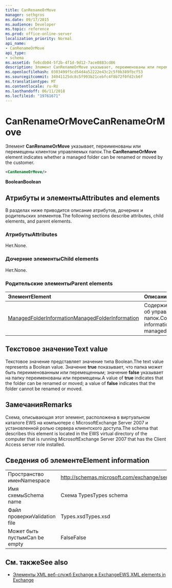 ```yaml
---
title: CanRenameOrMove
manager: sethgros
ms.date: 09/17/2015
ms.audience: Developer
ms.topic: reference
ms.prod: office-online-server
localization_priority: Normal
api_name:
- CanRenameOrMove
api_type:
- schema
ms.assetid: fe0cdb04-5f2b-4f1d-9d12-7ace0883cd86
description: Элемент CanRenameOrMove указывает, переименованы или перемещены клиентом управляемых папок.
ms.openlocfilehash: 0303499f5cd54d4a52222e43c2c5f0b389fbcf53
ms.sourcegitcommit: 34041125dc8c5f993b21cebfc4f8b72f0fd2cb6f
ms.translationtype: MT
ms.contentlocale: ru-RU
ms.lasthandoff: 06/11/2018
ms.locfileid: "19761671"
---
```

# <a name="canrenameormove"></a><span data-ttu-id="091d8-103">CanRenameOrMove</span><span class="sxs-lookup"><span data-stu-id="091d8-103">CanRenameOrMove</span></span>

<span data-ttu-id="091d8-104">Элемент **CanRenameOrMove** указывает, переименованы или перемещены клиентом управляемых папок.</span><span class="sxs-lookup"><span data-stu-id="091d8-104">The **CanRenameOrMove** element indicates whether a managed folder can be renamed or moved by the customer.</span></span> 
  
```xml
<CanRenameOrMove/>
```

 <span data-ttu-id="091d8-105">**Boolean**</span><span class="sxs-lookup"><span data-stu-id="091d8-105">**Boolean**</span></span>
## <a name="attributes-and-elements"></a><span data-ttu-id="091d8-106">Атрибуты и элементы</span><span class="sxs-lookup"><span data-stu-id="091d8-106">Attributes and elements</span></span>

<span data-ttu-id="091d8-107">В разделах ниже приводится описание атрибутов, дочерних и родительских элементов.</span><span class="sxs-lookup"><span data-stu-id="091d8-107">The following sections describe attributes, child elements, and parent elements.</span></span>
  
### <a name="attributes"></a><span data-ttu-id="091d8-108">Атрибуты</span><span class="sxs-lookup"><span data-stu-id="091d8-108">Attributes</span></span>

<span data-ttu-id="091d8-109">Нет.</span><span class="sxs-lookup"><span data-stu-id="091d8-109">None.</span></span>
  
### <a name="child-elements"></a><span data-ttu-id="091d8-110">Дочерние элементы</span><span class="sxs-lookup"><span data-stu-id="091d8-110">Child elements</span></span>

<span data-ttu-id="091d8-111">Нет.</span><span class="sxs-lookup"><span data-stu-id="091d8-111">None.</span></span>
  
### <a name="parent-elements"></a><span data-ttu-id="091d8-112">Родительские элементы</span><span class="sxs-lookup"><span data-stu-id="091d8-112">Parent elements</span></span>

|<span data-ttu-id="091d8-113">**Элемент**</span><span class="sxs-lookup"><span data-stu-id="091d8-113">**Element**</span></span>|<span data-ttu-id="091d8-114">**Описание**</span><span class="sxs-lookup"><span data-stu-id="091d8-114">**Description**</span></span>|
|:-----|:-----|
|[<span data-ttu-id="091d8-115">ManagedFolderInformation</span><span class="sxs-lookup"><span data-stu-id="091d8-115">ManagedFolderInformation</span></span>](managedfolderinformation.md) <br/> |<span data-ttu-id="091d8-116">Содержит сведения об управляемых папок.</span><span class="sxs-lookup"><span data-stu-id="091d8-116">Contains information about a managed folder.</span></span>  <br/> |
   
## <a name="text-value"></a><span data-ttu-id="091d8-117">Текстовое значение</span><span class="sxs-lookup"><span data-stu-id="091d8-117">Text value</span></span>

<span data-ttu-id="091d8-118">Текстовое значение представляет значение типа Boolean.</span><span class="sxs-lookup"><span data-stu-id="091d8-118">The text value represents a Boolean value.</span></span> <span data-ttu-id="091d8-119">Значение **true** показывает, что папка может быть переименованным или перемещенным; значение **false** указывает на папку переименованы или перемещены.</span><span class="sxs-lookup"><span data-stu-id="091d8-119">A value of **true** indicates that the folder can be renamed or moved; a value of **false** indicates that the folder cannot be renamed or moved.</span></span> 
  
## <a name="remarks"></a><span data-ttu-id="091d8-120">Замечания</span><span class="sxs-lookup"><span data-stu-id="091d8-120">Remarks</span></span>

<span data-ttu-id="091d8-121">Схема, описывающая этот элемент, расположена в виртуальном каталоге EWS на компьютере с MicrosoftExchange Server 2007 и установленной ролью сервера клиентского доступа.</span><span class="sxs-lookup"><span data-stu-id="091d8-121">The schema that describes this element is located in the EWS virtual directory of the computer that is running MicrosoftExchange Server 2007 that has the Client Access server role installed.</span></span>
  
## <a name="element-information"></a><span data-ttu-id="091d8-122">Сведения об элементе</span><span class="sxs-lookup"><span data-stu-id="091d8-122">Element information</span></span>

|||
|:-----|:-----|
|<span data-ttu-id="091d8-123">Пространство имен</span><span class="sxs-lookup"><span data-stu-id="091d8-123">Namespace</span></span>  <br/> |http://schemas.microsoft.com/exchange/services/2006/types  <br/> |
|<span data-ttu-id="091d8-124">Имя схемы</span><span class="sxs-lookup"><span data-stu-id="091d8-124">Schema name</span></span>  <br/> |<span data-ttu-id="091d8-125">Схема Types</span><span class="sxs-lookup"><span data-stu-id="091d8-125">Types schema</span></span>  <br/> |
|<span data-ttu-id="091d8-126">Файл проверки</span><span class="sxs-lookup"><span data-stu-id="091d8-126">Validation file</span></span>  <br/> |<span data-ttu-id="091d8-127">Types.xsd</span><span class="sxs-lookup"><span data-stu-id="091d8-127">Types.xsd</span></span>  <br/> |
|<span data-ttu-id="091d8-128">Может быть пустым</span><span class="sxs-lookup"><span data-stu-id="091d8-128">Can be empty</span></span>  <br/> |<span data-ttu-id="091d8-129">False</span><span class="sxs-lookup"><span data-stu-id="091d8-129">False</span></span>  <br/> |
   
## <a name="see-also"></a><span data-ttu-id="091d8-130">См. также</span><span class="sxs-lookup"><span data-stu-id="091d8-130">See also</span></span>



- [<span data-ttu-id="091d8-131">Элементы XML веб-служб Exchange в Exchange</span><span class="sxs-lookup"><span data-stu-id="091d8-131">EWS XML elements in Exchange</span></span>](ews-xml-elements-in-exchange.md)


